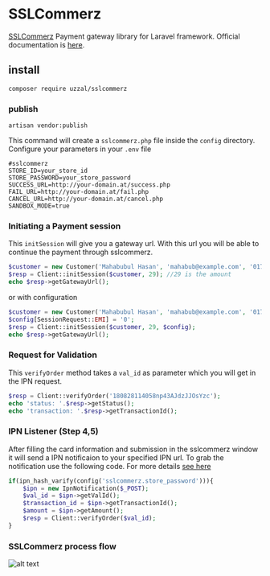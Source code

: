 # SSLCommerz
[SSLCommerz](https://www.sslcommerz.com) Payment gateway library for Laravel framework. Official documentation is [here](https://developer.sslcommerz.com/docs.html).

## install
```
composer require uzzal/sslcommerz
```

### publish
```
artisan vendor:publish
```
This command will create a `sslcommerz.php` file inside the `config` directory. Configure your parameters in your `.env` file
```
#sslcommerz
STORE_ID=your_store_id
STORE_PASSWORD=your_store_password
SUCCESS_URL=http://your-domain.at/success.php
FAIL_URL=http://your-domain.at/fail.php
CANCEL_URL=http://your-domain.at/cancel.php
SANDBOX_MODE=true
``` 

### Initiating a Payment session
This `initSession` will give you a gateway url. With this url you will be able to continue the payment through sslcommerz.
```php
$customer = new Customer('Mahabubul Hasan', 'mahabub@example.com', '0171xxxxx22');
$resp = Client::initSession($customer, 29); //29 is the amount
echo $resp->getGatewayUrl();
```
or with configuration
```php
$customer = new Customer('Mahabubul Hasan', 'mahabub@example.com', '0171xxxxx22');
$config[SessionRequest::EMI] = '0';
$resp = Client::initSession($customer, 29, $config);
echo $resp->getGatewayUrl();
```

### Request for Validation
This `verifyOrder` method takes a `val_id` as parameter which you will get in the IPN request.

```php
$resp = Client::verifyOrder('180828114058np43AJdzJJOsYzc');
echo 'status: '.$resp->getStatus();
echo 'transaction: '.$resp->getTransactionId();
```

### IPN Listener (Step 4,5)
After filling the card information and submission in the sslcommerz window it will send a IPN notificaion to your
specified IPN url. To grab the notification use the following code. For more details [see here](https://developer.sslcommerz.com/docs.html)
 
```php
if(ipn_hash_varify(config('sslcommerz.store_password'))){
    $ipn = new IpnNotification($_POST);
    $val_id = $ipn->getValId();
    $transaction_id = $ipn->getTransactionId();
    $amount = $ipn->getAmount();
    $resp = Client::verifyOrder($val_id);
} 
```

### SSLCommerz process flow

![alt text](https://developer.sslcommerz.com/assets/images/banner/sslc_process.png "Process flow") 